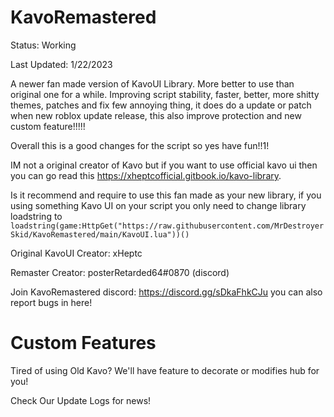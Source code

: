 # KavoRemastered
Status: Working

Last Updated: 1/22/2023

A newer fan made version of KavoUI Library. More better to use than original one for a while. Improving script stability, faster, better, more shitty themes, patches and fix few annoying thing, it does do a update or patch when new roblox update release, this also improve protection and new custom feature!!!!!

Overall this is a good changes for the script so yes have fun!!1!

IM not a original creator of Kavo but if you want to use official kavo ui then you can go read this https://xheptcofficial.gitbook.io/kavo-library.

Is it recommend and require to use this fan made as your new library, if you using something Kavo UI on your script you only need to change library loadstring to ``loadstring(game:HttpGet("https://raw.githubusercontent.com/MrDestroyerSkid/KavoRemastered/main/KavoUI.lua"))()``

Original KavoUI Creator: xHeptc

Remaster Creator: posterRetarded64#0870 (discord)

Join KavoRemastered discord: https://discord.gg/sDkaFhkCJu you can also report bugs in here!

# Custom Features

Tired of using Old Kavo? We'll have feature to decorate or modifies hub for you!

Check Our Update Logs for news!
